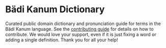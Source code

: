 
# Bädi Kanum Dictionary

Curated public domain dictionary and pronunciation guide for terms in the Bädi Kanum language. See the [contributing guide](https://github.com/drumworkteam/term/blob/make/.github/contributing.md) for details on how to contribute. We would love your support, even if it is just fixing a word or adding a single definition. Thank you for all your help!